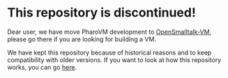 This repository is discontinued!
====

Dear user, we have move PharoVM development to [OpenSmalltalk-VM](http://github.com/opensmalltalk/opensmalltalk-vm), please go there if you are looking for building a VM.

We have kept this repository because of historical reasons and to keep compatibility with older versions. If you want to look at how this repository works, you can go [here](README.old.md).

